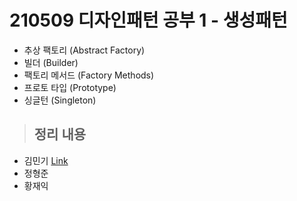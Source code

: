
# 210509 디자인패턴 공부 1 - 생성패턴

- 추상 팩토리 (Abstract Factory)
- 빌더 (Builder)
- 팩토리 메서드 (Factory Methods)
- 프로토 타입 (Prototype)
- 싱글턴 (Singleton)

> ## 정리 내용
- 김민기 [Link](https://minki.pythonanywhere.com/admin/blog/blog/18/change/)
- 정형준
- 황재익
